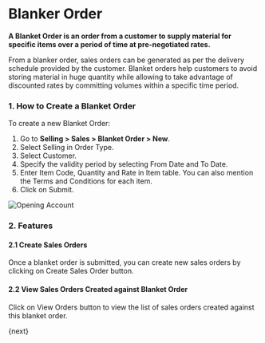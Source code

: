 <!-- add-breadcrumbs -->
# Blanker Order

**A Blanket Order is an order from a customer to supply material for specific items over a period of time at pre-negotiated rates.**

From a blanker order, sales orders can be generated as per the delivery schedule provided by the customer. Blanket orders help customers to avoid storing material in huge quantity while allowing to take advantage of discounted rates by committing volumes within a specific time period.

### 1. How to Create a Blanket Order

To create a new Blanket Order:

1. Go to **Selling > Sales > Blanket Order > New**.
1. Select Selling in Order Type.
1. Select Customer.
1. Specify the validity period by selecting From Date and To Date.
1. Enter Item Code, Quantity and Rate in Item table. You can also mention the Terms and Conditions for each item.
1. Click on Submit.

<img class="screenshot" alt="Opening Account" src="{{docs_base_url}}/assets/img/selling/blanket_order_sales.gif">

### 2. Features

#### 2.1 Create Sales Orders

Once a blanket order is submitted, you can create new sales orders by clicking on Create Sales Order button.

#### 2.2 View Sales Orders Created against Blanket Order

Click on View Orders button to view the list of sales orders created against this blanket order.  



{next}
